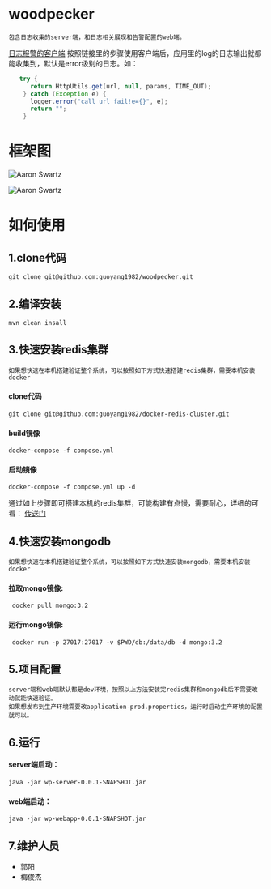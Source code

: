 # woodpecker
    包含日志收集的server端，和日志相关展现和告警配置的web端。
   [日志报警的客户端](https://github.com/guoyang1982/woodpecker-client)
   按照链接里的步骤使用客户端后，应用里的log的日志输出就都能收集到，默认是error级别的日志。如：
   ```java
      try {
         return HttpUtils.get(url, null, params, TIME_OUT);
       } catch (Exception e) {
         logger.error("call url fail!e={}", e);
         return "";
       }
   ```
   
# 框架图

![Aaron Swartz](https://github.com/guoyang1982/woodpecker/blob/master/doc/%E7%B3%BB%E7%BB%9F%E6%A1%86%E6%9E%B6%E5%9B%BE.jpg)


![Aaron Swartz](https://github.com/guoyang1982/woodpecker/blob/master/doc/%E7%89%A9%E7%90%86%E6%A1%86%E6%9E%B6%E5%9B%BE.jpg)


# 如何使用

## 1.clone代码
    git clone git@github.com:guoyang1982/woodpecker.git
## 2.编译安装
    mvn clean insall
## 3.快速安装redis集群
    如果想快速在本机搭建验证整个系统，可以按照如下方式快速搭建redis集群，需要本机安装docker
   #### clone代码
    git clone git@github.com:guoyang1982/docker-redis-cluster.git
   #### build镜像
    docker-compose -f compose.yml
   #### 启动镜像
    docker-compose -f compose.yml up -d
   
   通过如上步骤即可搭建本机的redis集群，可能构建有点慢，需要耐心，详细的可看：
   [传送门](https://github.com/guoyang1982/docker-redis-cluster)

## 4.快速安装mongodb
    如果想快速在本机搭建验证整个系统，可以按照如下方式快速安装mongodb，需要本机安装docker
   #### 拉取mongo镜像:
     docker pull mongo:3.2
   #### 运行mongo镜像:
     docker run -p 27017:27017 -v $PWD/db:/data/db -d mongo:3.2

## 5.项目配置
    server端和web端默认都是dev环境，按照以上方法安装完redis集群和mongodb后不需要改动就能快速验证。
    如果想发布到生产环境需要改application-prod.properties，运行时启动生产环境的配置就可以。
## 6.运行
   #### server端启动：
    java -jar wp-server-0.0.1-SNAPSHOT.jar
   #### web端启动：
    java -jar wp-webapp-0.0.1-SNAPSHOT.jar

## 7.维护人员
   * 郭阳
   * 梅俊杰
